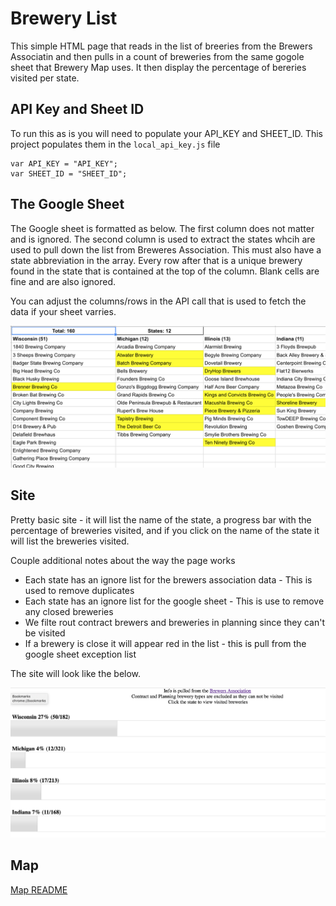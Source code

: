 # Brewery List

This simple HTML page that reads in the list of breeries from the Brewers Associatin and then pulls in a count of breweries from the same gogole sheet that Brewery Map uses. It then display the percentage of bereries visited per state.

## API Key and Sheet ID

To run this as is you will need to populate your API_KEY and SHEET_ID. This project populates them in the `local_api_key.js` file

```
var API_KEY = "API_KEY";
var SHEET_ID = "SHEET_ID";
```

## The Google Sheet

The Google sheet is formatted as below. The first column does not matter and is ignored. The second column is used to extract the states whcih are used to pull down the list from Breweres Association. This must also have a state abbreviation in the array. Every row after that is a unique brewery found in the state that is contained at the top of the column. Blank cells are fine and are also ignored.

You can adjust the columns/rows in the API call that is used to fetch the data if your sheet varries. 

![Brewery List Google Sheet](images/brewery_list_sheet.png "Brewery List Google Sheet")

## Site

Pretty basic site - it will list the name of the state, a progress bar with the percentage of breweries visited, and if you click on the name of the state it will list the breweries visited.

Couple additional notes about the way the page works
- Each state has an ignore list for the brewers association data - This is used to remove duplicates
- Each state has an ignore list for the google sheet - This is use to remove any closed breweries
- We filte rout contract brewers and breweries in planning since they can't be visited
- If a brewery is close it will appear red in the list - this is pull from the google sheet exception list

The site will look like the below.

![Brewery List Website](images/brewery_list_website.png "Brewery List Website")

## Map
[Map README](html/map/README.md)
